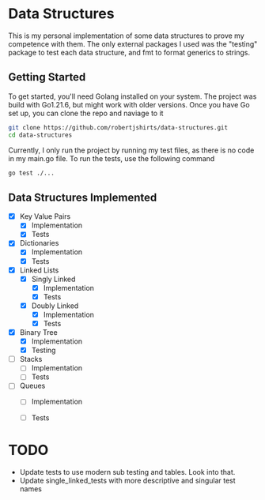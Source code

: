 # Data Structures
This is my personal implementation of some data structures to prove my competence with them.
The only external packages I used was the "testing" package to test each data structure, and fmt to format generics to strings.


## Getting Started

To get started, you'll need Golang installed on your system. The project was build with Go1.21.6, but might work with older versions.
Once you have Go set up, you can clone the repo and naviage to it

```bash
git clone https://github.com/robertjshirts/data-structures.git
cd data-structures
```

Currently, I only run the project by running my test files, as there is no code in my main.go file. To run the tests, use the following command
```bash
go test ./...
```

## Data Structures Implemented
- [x] Key Value Pairs
  - [x] Implementation
  - [x] Tests 
- [x] Dictionaries 
  - [x] Implementation 
  - [x] Tests 
- [x] Linked Lists 
  - [x] Singly Linked 
    - [x] Implementation 
    - [x] Tests
  - [x] Doubly Linked
    - [x] Implementation
    - [x] Tests
- [x] Binary Tree
  - [x] Implementation
  - [x] Testing
- [ ] Stacks
  - [ ] Implementation
  - [ ] Tests
- [ ] Queues
  - [ ] Implementation
  - [ ] Tests


# TODO
- Update tests to use modern sub testing and tables. Look into that.
- Update single_linked_tests with more descriptive and singular test names